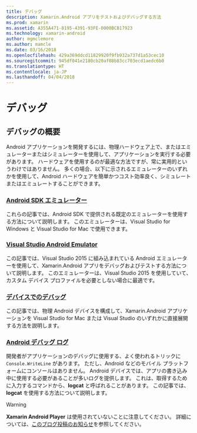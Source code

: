```yaml
---
title: デバッグ
description: Xamarin.Android アプリをテストおよびデバッグする方法
ms.prod: xamarin
ms.assetid: A355A471-8195-4391-93FE-0000BCB17923
ms.technology: xamarin-android
author: mgmclemore
ms.author: mamcle
ms.date: 03/16/2018
ms.openlocfilehash: 429a369ddcd11829920f9fb932a737d1a53cec10
ms.sourcegitcommit: 945df041e2180cb20af08b83cc703ecd1aedc6b0
ms.translationtype: HT
ms.contentlocale: ja-JP
ms.lasthandoff: 04/04/2018
---
```

# <a name="debugging"></a>デバッグ

## <a name="debugging-overview"></a>デバッグの概要

Android アプリケーションを開発するには、物理ハードウェア上で、またはエミュレーターまたはシミュレーターを使用して、アプリケーションを実行する必要があります。 ハードウェアを使用するのが最適な方法ですが、常に実用的というわけではありません。 多くの場合、以下に示されるエミュレーターのいずれかを使用して、Android ハードウェアを簡単かつコスト効率良く、シミュレートまたはエミュレートすることができます。


### <a name="android-sdk-emulatorandroiddeploy-testdebuggingandroid-sdk-emulatorindexmd"></a>[Android SDK エミュレーター](~/android/deploy-test/debugging/android-sdk-emulator/index.md)

これらの記事では、Android SDK で提供される既定のエミュレーターを使用する方法について説明します。 このエミュレーターは、Visual Studio for Windows と Visual Studio for Mac で使用できます。

### <a name="visual-studio-android-emulatorandroiddeploy-testdebuggingvisual-studio-android-emulatormd"></a>[Visual Studio Android Emulator](~/android/deploy-test/debugging/visual-studio-android-emulator.md)

この記事では、Visual Studio 2015 に組み込まれている Android エミュレーターを使用して、Xamarin.Android アプリをデバッグおよびテストする方法について説明します。 このエミュレーターは、Visual Studio 2015 を使用していて、カスタム デバイス プロファイルを必要としない場合に最適です。

### <a name="debugging-on-a-deviceandroiddeploy-testdebuggingdebug-on-devicemd"></a>[デバイスでのデバッグ](~/android/deploy-test/debugging/debug-on-device.md)

この記事では、物理 Android デバイスを構成して、Xamarin.Android アプリケーションを Visual Studio for Mac または Visual Studio のいずれかに直接展開する方法を説明します。

### <a name="android-debug-logandroiddeploy-testdebuggingandroid-debug-logmd"></a>[Android デバッグ ログ](~/android/deploy-test/debugging/android-debug-log.md)

開発者がアプリケーションのデバッグに使用する、よく使われるトリックに `Console.WriteLine` があります。 ただし、Android などのモバイル プラットフォームにコンソールはありません。 Android デバイスでは、アプリの書き込み中に使用する必要があることが多いログを提供します。 これは、取得するために入力するコマンドから、**logcat** と呼ばれることがあります。 この記事では、**logcat** を使用する方法について説明します。

> [!WARNING]
> **Xamarin Android Player** は使用されていないことに注意してください。 詳細については、[このブログ投稿のお知らせ](https://blog.xamarin.com/live-from-dotnetconf-cycle-7-xamarin-studio-6-and-more/)を参照してください。
